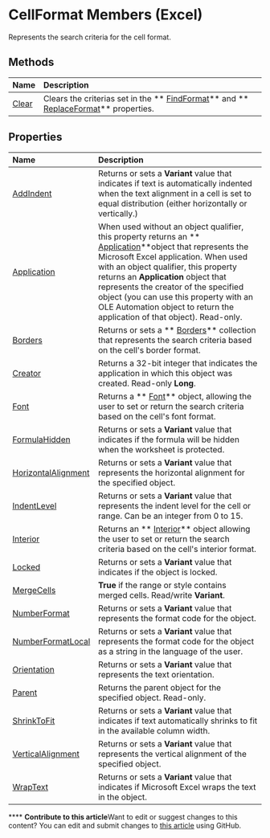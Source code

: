 
# CellFormat Members (Excel)
Represents the search criteria for the cell format.

## Methods



|**Name**|**Description**|
|:-----|:-----|
| [Clear](2f02e474-c74a-4999-862d-c59e26c22d56.md)|Clears the criterias set in the  ** [FindFormat](b2b62232-1f11-ec82-9344-edd39e0ae33d.md)** and ** [ReplaceFormat](df2242dc-9f23-b3c8-455d-1f0474eca873.md)** properties.|

## Properties



|**Name**|**Description**|
|:-----|:-----|
| [AddIndent](7f38c3d8-ccea-fc6c-a171-d028fe30080d.md)|Returns or sets a  **Variant** value that indicates if text is automatically indented when the text alignment in a cell is set to equal distribution (either horizontally or vertically.)|
| [Application](4e3e67ce-3691-e612-7a87-681c84600169.md)|When used without an object qualifier, this property returns an  ** [Application](19b73597-5cf9-4f56-8227-b5211f657f6f.md)**object that represents the Microsoft Excel application. When used with an object qualifier, this property returns an  **Application** object that represents the creator of the specified object (you can use this property with an OLE Automation object to return the application of that object). Read-only.|
| [Borders](8a2ad449-a1b4-14ff-6a67-f475dba82c45.md)|Returns or sets a  ** [Borders](adb6efd6-73b6-e620-e9be-f4a42bc52ae8.md)** collection that represents the search criteria based on the cell's border format.|
| [Creator](9a0b4160-9779-35dc-32bc-f750b490357d.md)|Returns a 32-bit integer that indicates the application in which this object was created. Read-only  **Long**.|
| [Font](2a0ee538-e7fa-581f-4c8b-b48e61b46f8a.md)|Returns a  ** [Font](f4788ba4-1c4c-2f03-4d73-194bc9316825.md)** object, allowing the user to set or return the search criteria based on the cell's font format.|
| [FormulaHidden](5e1b6875-f66a-568a-e0e5-af88e64edfe6.md)|Returns or sets a  **Variant** value that indicates if the formula will be hidden when the worksheet is protected.|
| [HorizontalAlignment](396eb959-379d-abb4-96b8-e41f5ebf8125.md)|Returns or sets a  **Variant** value that represents the horizontal alignment for the specified object.|
| [IndentLevel](aed70912-9aca-2a9b-f497-a5053e8e92ae.md)|Returns or sets a  **Variant** value that represents the indent level for the cell or range. Can be an integer from 0 to 15.|
| [Interior](aa11d693-0713-1f0c-0ef0-87bb81f705bd.md)|Returns an  ** [Interior](37c79831-2cac-69fd-10ee-6d5415ed338b.md)** object allowing the user to set or return the search criteria based on the cell's interior format.|
| [Locked](6cf62248-2ef4-ba2a-61da-427775e5414a.md)|Returns or sets a  **Variant** value that indicates if the object is locked.|
| [MergeCells](15eed256-5d4f-0236-c526-11a11307b6e7.md)| **True** if the range or style contains merged cells. Read/write **Variant**.|
| [NumberFormat](55133c7e-7d55-a2a9-0a76-9bd630a59cc4.md)|Returns or sets a  **Variant** value that represents the format code for the object.|
| [NumberFormatLocal](a80d642b-6f36-211f-4e98-28b0beccc130.md)|Returns or sets a  **Variant** value that represents the format code for the object as a string in the language of the user.|
| [Orientation](fd65a0f3-9870-2885-8bc3-85fc084082e6.md)|Returns or sets a  **Variant** value that represents the text orientation.|
| [Parent](12786bfd-70a0-5aa2-8624-25d58ea49838.md)|Returns the parent object for the specified object. Read-only.|
| [ShrinkToFit](978403ae-7eb5-046f-6c76-d7abcc0e2b2e.md)|Returns or sets a  **Variant** value that indicates if text automatically shrinks to fit in the available column width.|
| [VerticalAlignment](c901dff3-3f0a-1f54-250e-c03b9e32c819.md)|Returns or sets a  **Variant** value that represents the vertical alignment of the specified object.|
| [WrapText](92d7920c-51e2-f949-60ee-d11595c191bb.md)|Returns or sets a  **Variant** value that indicates if Microsoft Excel wraps the text in the object.|

****   **Contribute to this article**Want to edit or suggest changes to this content? You can edit and submit changes to  [this article](https://github.com/jhershey00/VBA_Excel_Test/OpenXMLCon/articles/cbc8b4d2-7e43-d72b-a487-94871bbd8620.md) using GitHub.

